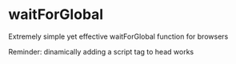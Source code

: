 # waitForGlobal
Extremely simple yet effective waitForGlobal function for browsers

Reminder: dinamically adding a script tag to head works

